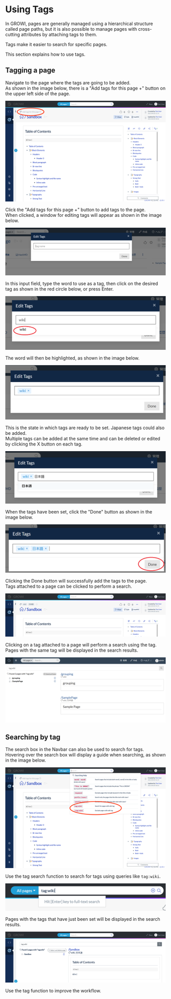 # Using Tags

In GROWI, pages are generally managed using a hierarchical structure called page paths, but it is also possible to manage pages with cross-cutting attributes by attaching tags to them.

Tags make it easier to search for specific pages.

This section explains how to use tags.

## Tagging a page

Navigate to the page where the tags are going to be added. <br/>
As shown in the image below, there is a "Add tags for this page +" button on the upper left side of the page.

![](./images/tag1.png)

Click the "Add tags for this page +" button to add tags to the page. <br/>
When clicked, a window for editing tags will appear as shown in the image below.

![](./images/tag2.png)

In this input field, type the word to use as a tag, then click on the desired tag as shown in the red circle below, or press Enter.

![](./images/tag3.png)

The word will then be highlighted, as shown in the image below.

![](./images/tag4.png)

This is the state in which tags are ready to be set. Japanese tags could also be added. <br/>
Multiple tags can be added at the same time and can be deleted or edited by clicking the X button on each tag.

![](./images/tag5.png)

When the tags have been set, click the "Done" button as shown in the image below.

![](./images/tag6.png)

Clicking the Done button will successfully add the tags to the page. <br/>
Tags attached to a page can be clicked to perform a search.

![](./images/tag7.png)

Clicking on a tag attached to a page will perform a search using the tag. <br/>
Pages with the same tag will be displayed in the search results.

![](./images/tag8.png)

## Searching by tag

The search box in the Navbar can also be used to search for tags. <br/>
Hovering over the search box will display a guide when searching, as shown in the image below.

![](./images/tagsearch1.png)

Use the tag search function to search for tags using queries like `tag:wiki`.

![](./images/tagsearch2.png)

Pages with the tags that have just been set will be displayed in the search results.

![](./images/tagsearch3.png)

Use the tag function to improve the workflow.
